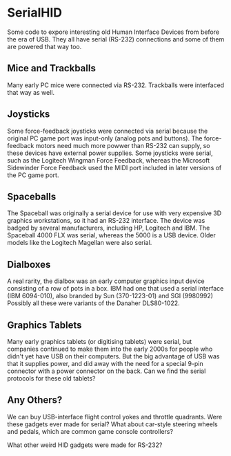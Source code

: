 # SerialHID
Some code to expore interesting old Human Interface Devices from before the era of USB.
They all have serial (RS-232) connections and some of them are powered that way too.

## Mice and Trackballs ##

Many early PC mice were connected via RS-232.
Trackballs were interfaced that way as well.

## Joysticks ##

Some force-feedback joysticks were connected via serial because the original PC game
port was input-only (analog pots and buttons).
The force-feedback motors need much more powwer than RS-232 can supply, so these devices
have external power supplies.
Some joysticks were serial, such as the Logitech Wingman Force Feedback,
whereas the Microsoft Sidewinder Force Feedback used the MIDI port included in
later versions of the PC game port.

## Spaceballs ##

The Spaceball was originally a serial device for use with very expensive 3D graphics
workstations, so it had an RS-232 interface.
The device was badged by several manufacturers, including HP, Logitech and IBM.
The Spaceball 4000 FLX was serial, whereas the 5000 is a USB device.
Older models like the Logitech Magellan were also serial.

## Dialboxes ##

A real rarity, the dialbox was an early computer graphics input device consisting of
a row of pots in a box.
IBM had one that used a serial interface (IBM 6094-010), also branded by Sun
(370-1223-01) and SGI (9980992)
Possibly all these were variants of the Danaher DLS80-1022.

## Graphics Tablets ##

Many early graphics tablets (or digitising tablets) were serial,
but companies continued to make them into the early 2000s for
people who didn't yet have USB on their computers.
But the big advantage of USB was that it supplies power,
and did away with the need for a special 9-pin connector with a
power connector on the back.
Can we find the serial protocols for these old tablets?

## Any Others? ##

We can buy USB-interface flight control yokes and throttle quadrants.
Were these gadgets ever made for serial?
What about car-style steering wheels and pedals,
which are common game console controllers?

What other weird HID gadgets were made for RS-232?


